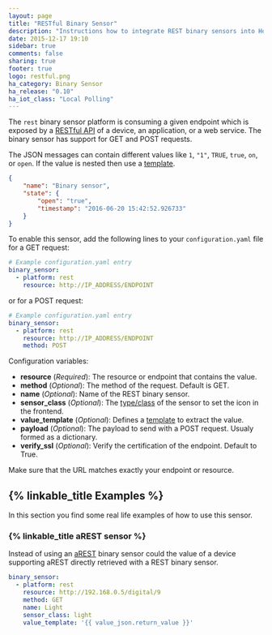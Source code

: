 ```yaml
---
layout: page
title: "RESTful Binary Sensor"
description: "Instructions how to integrate REST binary sensors into Home Assistant."
date: 2015-12-17 19:10
sidebar: true
comments: false
sharing: true
footer: true
logo: restful.png
ha_category: Binary Sensor
ha_release: "0.10"
ha_iot_class: "Local Polling"
---
```



The `rest` binary sensor platform is consuming a given endpoint which is exposed by a [RESTful API](https://en.wikipedia.org/wiki/Representational_state_transfer) of a device, an application, or a web service. The binary sensor has support for GET and POST requests.

The JSON messages can contain different values like `1`, `"1"`, `TRUE`, `true`, `on`, or `open`. If the value is nested then use a [template](/topics/templating/).

```json
{
    "name": "Binary sensor",
    "state": {
        "open": "true",
        "timestamp": "2016-06-20 15:42:52.926733"
    }
}
```

To enable this sensor, add the following lines to your `configuration.yaml` file for a GET request:

```yaml
# Example configuration.yaml entry
binary_sensor:
  - platform: rest
    resource: http://IP_ADDRESS/ENDPOINT
```

or for a POST request:

```yaml
# Example configuration.yaml entry
binary_sensor:
  - platform: rest
    resource: http://IP_ADDRESS/ENDPOINT
    method: POST
```

Configuration variables:

- **resource** (*Required*): The resource or endpoint that contains the value.
- **method** (*Optional*): The method of the request. Default is GET.
- **name** (*Optional*): Name of the REST binary sensor.
- **sensor_class** (*Optional*): The [type/class](/components/binary_sensor/) of the sensor to set the icon in the frontend.
- **value_template** (*Optional*): Defines a [template](/topics/templating/) to extract the value.
- **payload** (*Optional*): The payload to send with a POST request. Usualy formed as a dictionary.
- **verify_ssl** (*Optional*): Verify the certification of the endpoint. Default to True.

<p class='note warning'>
Make sure that the URL matches exactly your endpoint or resource.
</p>


## {% linkable_title Examples %}

In this section you find some real life examples of how to use this sensor.

### {% linkable_title aREST sensor %}

Instead of using an [aREST](/components/binary_sensor.arest/) binary sensor could the value of a device supporting aREST directly retrieved with a REST binary sensor.

```yaml
binary_sensor:
  - platform: rest
    resource: http://192.168.0.5/digital/9
    method: GET
    name: Light
    sensor_class: light
    value_template: '{{ value_json.return_value }}'
```

